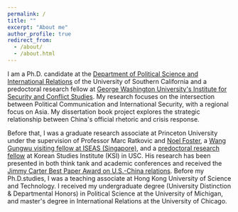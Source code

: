 ```yaml
---
permalink: /
title: ""
excerpt: "About me"
author_profile: true
redirect_from: 
  - /about/
  - /about.html
---
```


I am a Ph.D. candidate at the [Department of Political Science and International Relations](https://dornsife.usc.edu/poir/) of the University of Southern California and a predoctoral research fellow at [George Washington University's Institute for Security and Conflict Studies](https://iscs.elliott.gwu.edu/). My research focuses on the intersection between Political Communication and International Security, with a regional focus on Asia. My dissertation book project explores the strategic relationship between China's official rhetoric and crisis response. 

Before that, I was a graduate research associate at Princeton University under the supervision of Professor Marc Ratkovic and [Noel Foster](https://www.noelfoster.com/), a [Wang Gungwu visiting fellow at ISEAS (Singapore)](https://www.iseas.edu.sg/about-us/opportunities-about-us/fellowships/wang-gungwu-visiting-fellows-programme/), and a [predoctoral research fellow](https://dornsife.usc.edu/ksi/us-asia-grand-predoctoral-fellowship/) at Korean Studies Institute (KSI) in USC. His research has been presented in both think tank and academic conferences and received the [Jimmy Carter Best Paper Award on U.S.-China relations](https://uscnpm.org/2022/10/11/announcing-the-winners-2022-young-scholars-forum-on-us-china-relations/). Before my Ph.D.studies, I was a teaching associate at Hong Kong University of Science and Technology. I received my undergraduate degree (University Distinction & Departmental Honors) in Political Science at the University of Michigan, and master's degree in International Relations at the University of Chicago.
